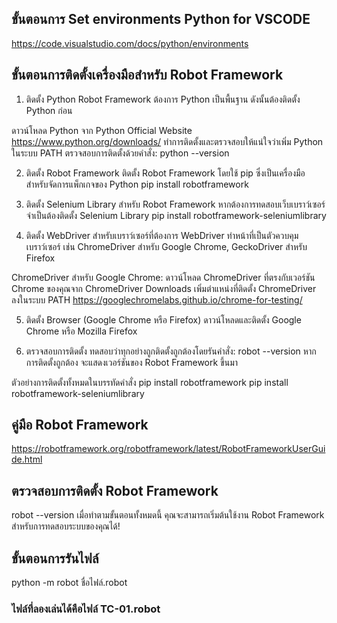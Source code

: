 ## ขั้นตอนการ Set environments Python for VSCODE
https://code.visualstudio.com/docs/python/environments

## ขั้นตอนการติดตั้งเครื่องมือสำหรับ Robot Framework
1. ติดตั้ง Python
Robot Framework ต้องการ Python เป็นพื้นฐาน ดังนั้นต้องติดตั้ง Python ก่อน

ดาวน์โหลด Python จาก Python Official Website
https://www.python.org/downloads/
ทำการติดตั้งและตรวจสอบให้แน่ใจว่าเพิ่ม Python ในระบบ PATH
ตรวจสอบการติดตั้งด้วยคำสั่ง:
python --version

2. ติดตั้ง Robot Framework
ติดตั้ง Robot Framework โดยใช้ pip ซึ่งเป็นเครื่องมือสำหรับจัดการแพ็กเกจของ Python
pip install robotframework

3. ติดตั้ง Selenium Library สำหรับ Robot Framework
หากต้องการทดสอบเว็บเบราว์เซอร์ จำเป็นต้องติดตั้ง Selenium Library
pip install robotframework-seleniumlibrary

4. ติดตั้ง WebDriver สำหรับเบราว์เซอร์ที่ต้องการ
WebDriver ทำหน้าที่เป็นตัวควบคุมเบราว์เซอร์ เช่น ChromeDriver สำหรับ Google Chrome, GeckoDriver สำหรับ Firefox

ChromeDriver สำหรับ Google Chrome:
ดาวน์โหลด ChromeDriver ที่ตรงกับเวอร์ชัน Chrome ของคุณจาก ChromeDriver Downloads
เพิ่มตำแหน่งที่ติดตั้ง ChromeDriver ลงในระบบ PATH
https://googlechromelabs.github.io/chrome-for-testing/

5. ติดตั้ง Browser (Google Chrome หรือ Firefox)
ดาวน์โหลดและติดตั้ง Google Chrome หรือ Mozilla Firefox

6. ตรวจสอบการติดตั้ง
ทดสอบว่าทุกอย่างถูกติดตั้งถูกต้องโดยรันคำสั่ง:
robot --version
หากการติดตั้งถูกต้อง จะแสดงเวอร์ชันของ Robot Framework ขึ้นมา

ตัวอย่างการติดตั้งทั้งหมดในบรรทัดคำสั่ง
pip install robotframework
pip install robotframework-seleniumlibrary

## คู่มือ Robot Framework 
https://robotframework.org/robotframework/latest/RobotFrameworkUserGuide.html

## ตรวจสอบการติดตั้ง Robot Framework
robot --version
เมื่อทำตามขั้นตอนทั้งหมดนี้ คุณจะสามารถเริ่มต้นใช้งาน Robot Framework สำหรับการทดสอบระบบของคุณได้!

## ขั้นตอนการรันไฟล์
python -m robot ชื่อไฟล์.robot

### ไฟล์ที่ลองเล่นได้คือไฟล์ TC-01.robot